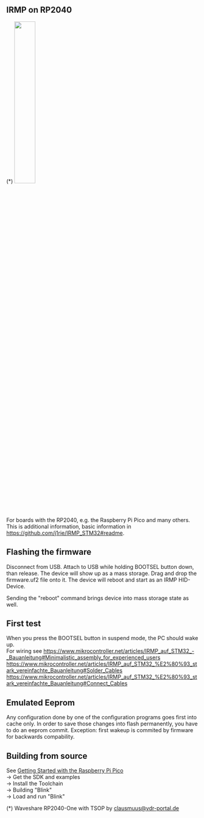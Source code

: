 ## IRMP on RP2040

(*)
<img src="https://www.vdr-portal.de/index.php?attachment/48154-20230825-130009-jpg" width="33%">

For boards with the RP2040, e.g. the Raspberry Pi Pico and many others.  
This is additional information, basic information in https://github.com/j1rie/IRMP_STM32#readme.

## Flashing the firmware
Disconnect from USB.
Attach to USB while holding BOOTSEL button down, than release. The device will show up as a mass storage.
Drag and drop the firmware.uf2 file onto it. The device will reboot and start as an IRMP HID-Device.

Sending the "reboot" command brings device into mass storage state as well.

## First test
When you press the BOOTSEL button in suspend mode, the PC should wake up.  
For wiring see https://www.mikrocontroller.net/articles/IRMP_auf_STM32_-_Bauanleitung#Minimalistic_assembly_for_experienced_users  
https://www.mikrocontroller.net/articles/IRMP_auf_STM32_%E2%80%93_stark_vereinfachte_Bauanleitung#Solder_Cables  
https://www.mikrocontroller.net/articles/IRMP_auf_STM32_%E2%80%93_stark_vereinfachte_Bauanleitung#Connect_Cables

## Emulated Eeprom
Any configuration done by one of the configuration programs goes first into cache only. In order to save
those changes into flash permanently, you have to do an eeprom commit.
Exception: first wakeup is commited by firmware for backwards compability.

## Building from source
See [Getting Started with the Raspberry Pi Pico](https://rptl.io/pico-get-started)  
-> Get the SDK and examples  
-> Install the Toolchain  
->  Building "Blink"  
->  Load and run "Blink"  

(*) Waveshare RP2040-One with TSOP by clausmuus@vdr-portal.de